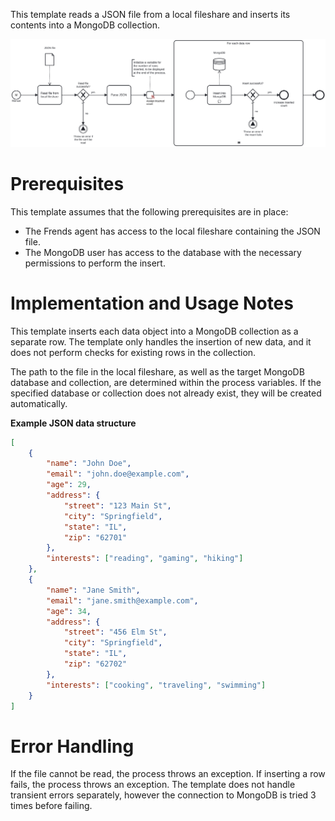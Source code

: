 This template reads a JSON file from a local fileshare and inserts its contents into a MongoDB collection.

![Template](assets/JSON_file_to_MongoDB_-_Insert_data.svg)

# Prerequisites

This template assumes that the following prerequisites are in place:

- The Frends agent has access to the local fileshare containing the JSON file.
- The MongoDB user has access to the database with the necessary permissions to perform the insert.

# Implementation and Usage Notes

This template inserts each data object into a MongoDB collection as a separate row. The template only handles the insertion of new data, and it does not perform checks for existing rows in the collection.

The path to the file in the local fileshare, as well as the target MongoDB database and collection, are determined within the process variables. If the specified database or collection does not already exist, they will be created automatically.

**Example JSON data structure**

```json
[
    {
        "name": "John Doe",
        "email": "john.doe@example.com",
        "age": 29,
        "address": {
            "street": "123 Main St",
            "city": "Springfield",
            "state": "IL",
            "zip": "62701"
        },
        "interests": ["reading", "gaming", "hiking"]
    },
    {
        "name": "Jane Smith",
        "email": "jane.smith@example.com",
        "age": 34,
        "address": {
            "street": "456 Elm St",
            "city": "Springfield",
            "state": "IL",
            "zip": "62702"
        },
        "interests": ["cooking", "traveling", "swimming"]
    }
]
```

# Error Handling

If the file cannot be read, the process throws an exception. If inserting a row fails, the process throws an exception. The template does not handle transient errors separately, however the connection to MongoDB is tried 3 times before failing.
